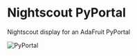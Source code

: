 # Nightscout PyPortal
Nightscout display for an AdaFruit PyPortal

![PyPortal](https://user-images.githubusercontent.com/2892/55283910-3a616b80-5321-11e9-9a20-7e110521c2cd.jpeg)
